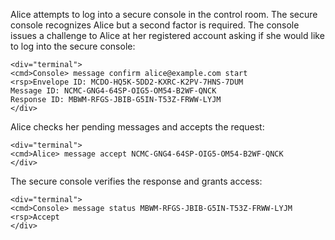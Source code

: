 
Alice attempts to log into a secure console in the control room. The secure console recognizes 
Alice but a second factor is required. The console issues a challenge to Alice at her
registered account asking if she would like to log into the secure console:


~~~~
<div="terminal">
<cmd>Console> message confirm alice@example.com start
<rsp>Envelope ID: MCDO-HQ5K-5DD2-KXRC-K2PV-7HNS-7DUM
Message ID: NCMC-GNG4-64SP-OIG5-OM54-B2WF-QNCK
Response ID: MBWM-RFGS-JBIB-G5IN-T53Z-FRWW-LYJM
</div>
~~~~

Alice checks her pending messages and accepts the request:


~~~~
<div="terminal">
<cmd>Alice> message accept NCMC-GNG4-64SP-OIG5-OM54-B2WF-QNCK
</div>
~~~~

The secure console verifies the response and grants access:


~~~~
<div="terminal">
<cmd>Console> message status MBWM-RFGS-JBIB-G5IN-T53Z-FRWW-LYJM
<rsp>Accept
</div>
~~~~

